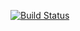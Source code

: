 [![Build Status](http://192.168.2.40:8081/buildStatus/icon?job=FunGPU%2Fmaster)](http://192.168.2.40:8081/job/FunGPU/job/master/)
